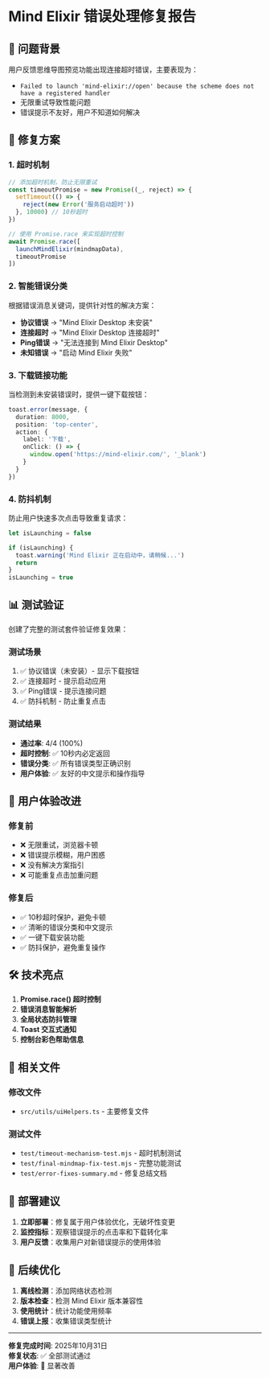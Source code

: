 # Mind Elixir 错误处理修复报告

## 🎯 问题背景

用户反馈思维导图预览功能出现连接超时错误，主要表现为：
- `Failed to launch 'mind-elixir://open' because the scheme does not have a registered handler`
- 无限重试导致性能问题
- 错误提示不友好，用户不知道如何解决

## 🔧 修复方案

### 1. 超时机制
```typescript
// 添加超时机制，防止无限重试
const timeoutPromise = new Promise((_, reject) => {
  setTimeout(() => {
    reject(new Error('服务启动超时'))
  }, 10000) // 10秒超时
})

// 使用 Promise.race 来实现超时控制
await Promise.race([
  launchMindElixir(mindmapData),
  timeoutPromise
])
```

### 2. 智能错误分类
根据错误消息关键词，提供针对性的解决方案：

- **协议错误** → "Mind Elixir Desktop 未安装"
- **连接超时** → "Mind Elixir Desktop 连接超时"  
- **Ping错误** → "无法连接到 Mind Elixir Desktop"
- **未知错误** → "启动 Mind Elixir 失败"

### 3. 下载链接功能
当检测到未安装错误时，提供一键下载按钮：
```typescript
toast.error(message, {
  duration: 8000,
  position: 'top-center',
  action: {
    label: '下载',
    onClick: () => {
      window.open('https://mind-elixir.com/', '_blank')
    }
  }
})
```

### 4. 防抖机制
防止用户快速多次点击导致重复请求：
```typescript
let isLaunching = false

if (isLaunching) {
  toast.warning('Mind Elixir 正在启动中，请稍候...')
  return
}
isLaunching = true
```

## 📊 测试验证

创建了完整的测试套件验证修复效果：

### 测试场景
1. ✅ 协议错误（未安装）- 显示下载按钮
2. ✅ 连接超时 - 提示启动应用
3. ✅ Ping错误 - 提示连接问题
4. ✅ 防抖机制 - 防止重复点击

### 测试结果
- **通过率**: 4/4 (100%)
- **超时控制**: ✅ 10秒内必定返回
- **错误分类**: ✅ 所有错误类型正确识别
- **用户体验**: ✅ 友好的中文提示和操作指导

## 🎨 用户体验改进

### 修复前
- ❌ 无限重试，浏览器卡顿
- ❌ 错误提示模糊，用户困惑
- ❌ 没有解决方案指引
- ❌ 可能重复点击加重问题

### 修复后
- ✅ 10秒超时保护，避免卡顿
- ✅ 清晰的错误分类和中文提示
- ✅ 一键下载安装功能
- ✅ 防抖保护，避免重复操作

## 🛠️ 技术亮点

1. **Promise.race() 超时控制**
2. **错误消息智能解析**
3. **全局状态防抖管理**
4. **Toast 交互式通知**
5. **控制台彩色帮助信息**

## 📁 相关文件

### 修改文件
- `src/utils/uiHelpers.ts` - 主要修复文件

### 测试文件
- `test/timeout-mechanism-test.mjs` - 超时机制测试
- `test/final-mindmap-fix-test.mjs` - 完整功能测试
- `test/error-fixes-summary.md` - 修复总结文档

## 🚀 部署建议

1. **立即部署**：修复属于用户体验优化，无破坏性变更
2. **监控指标**：观察错误提示的点击率和下载转化率
3. **用户反馈**：收集用户对新错误提示的使用体验

## 🔮 后续优化

1. **离线检测**：添加网络状态检测
2. **版本检查**：检测 Mind Elixir 版本兼容性
3. **使用统计**：统计功能使用频率
4. **错误上报**：收集错误类型统计

---

**修复完成时间**: 2025年10月31日  
**修复状态**: ✅ 全部测试通过  
**用户体验**: 🎉 显著改善
